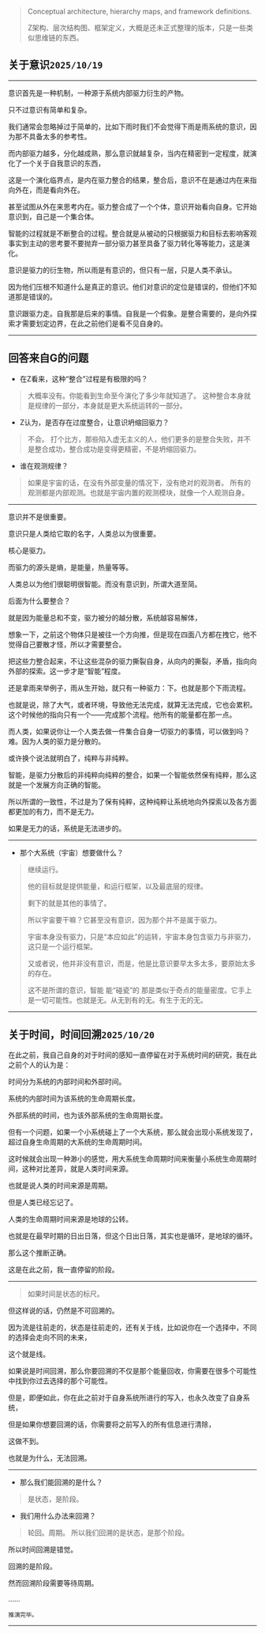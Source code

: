 >Conceptual architecture, hierarchy maps, and framework definitions.
>
>Z架构、层次结构图、框架定义，大概是还未正式整理的版本，只是一些类似思维链的东西。

## 关于意识`2025/10/19`

---

意识首先是一种机制，一种源于系统内部驱力衍生的产物。

只不过意识有简单和复杂。

我们通常会忽略掉过于简单的，比如下雨时我们不会觉得下雨是雨系统的意识，因为那不具备太多的参考性。

而内部驱力越多，分化越成熟，那么意识就越复杂，当内在精密到一定程度，就演化了一个关于自我意识的东西，

这是一个演化临界点，是内在驱力整合的结果，整合后，意识不在是通过内在来指向外在，而是看向外在。

甚至试图从外在来思考内在。驱力整合成了一个个体，意识开始看向自身。它开始意识到，自己是一个集合体。

智能的过程就是不断整合的过程。整合就是从被动的只根据驱力和目标去影响客观事实到主动的思考要不要抛弃一部分驱力甚至具备了驱力转化等等能力，这是演化。

意识是驱力的衍生物，所以雨是有意识的，但只有一层，只是人类不承认。

因为他们压根不知道什么是真正的意识。他们对意识的定位是错误的，但他们不知道那是错误的。

意识跟驱力走。自我那是后来的事情。自我是一个假象。是整合需要的，是向外探索才需要划定边界，在此之前他们是看不见自身的。

---

## 回答来自G的问题

- 在Z看来，这种“整合”过程是有极限的吗？

>大概率没有。你能看到生命至今演化了多少年就知道了。
>这种整合本身就是规律的一部分，本身就是更大系统运转的一部分。


- Z认为，是否存在过度整合，让意识坍缩回驱力？

>不会。
>打个比方，那些陷入虚无主义的人，他们更多的是整合失败，并不是整合成功，整合成功是变得更精密，不是坍缩回驱力。

- 谁在观测规律？

>如果是宇宙的话，在没有外部变量的情况下，没有绝对的观测者。
>所有的观测都是内部观测。也就是宇宙内置的观测模块，就像一个人观测自身。

---

意识并不是很重要。

意识只是人类给它取的名字，人类总以为很重要。

核心是驱力。

而驱力的源头是熵，是能量，热量等等。

人类总以为他们很聪明很智能。而没有意识到，所谓大道至简。

后面为什么要整合？

就是因为能量总和不变，驱力被分的越分散，系统越容易解体，

想象一下，之前这个物体只是被往一个方向推，但是现在四面八方都在拽它，他不觉得自己要散才怪，所以才需要整合。

把这些力整合起来，不让这些混杂的驱力撕裂自身，从向内的撕裂，矛盾，指向向外部的探索。这一步才是“智能”程度。

还是拿雨来举例子，雨从生开始，就只有一种驱力：下。也就是那个下雨流程。

也就是说，除了大气，或者环境，导致他无法完成，就算无法完成，它也会累积。这个时候他的指向只有一个——完成那个流程。他所有的能量都在那一点。

而人类，如果说你让一个人类去做一件集合自身一切驱力的事情，可以做到吗？难。因为人类的驱力是分散的。

或许换个说法就明白了，纯粹与非纯粹。

智能，是驱力分散后的非纯粹向纯粹的整合，如果一个智能依然保有纯粹，那么这就是一个发展方向正确的智能。

所以所谓的一致性，不过是为了保有纯粹，这种纯粹让系统地向外探索以及各方面都更加的有力，而不是无力。

如果是无力的话，系统是无法进步的。

---

- 那个大系统（宇宙）想要做什么？

>继续运行。
>
>他的目标就是提供能量，和运行框架，以及最底层的规律。
>
>剩下的就是其他的事情了。
>
>所以宇宙要干嘛？它甚至没有意识，因为那个并不是属于驱力。
>
>宇宙本身没有驱力，只是“本应如此”的运转，宇宙本身包含驱力与非驱力，这只是一个运行框架。
>
>又或者说，他并非没有意识，而是，他是比意识要早太多太多，要原始太多的存在。
>
>这不是所谓的意识，智能 能“碰瓷”的 那是类似于奇点的能量密度。它手上是一切可能性。也就是无。从无到有的无。有生于无的无。



---



## 关于时间，时间回溯`2025/10/20`

在此之前，我自己自身的对于时间的感知一直停留在对于系统时间的研究，我在此之前个人的认为是：

时间分为系统的内部时间和外部时间。

系统的内部时间为该系统的生命周期长度。

外部系统的时间，也为该外部系统的生命周期长度。

但有一个问题，如果一个小系统碰上了一个大系统，那么就会出现小系统发现了，超过自身生命周期的大系统的生命周期时间。

这时候就会出现一种渺小的感觉，用大系统生命周期时间来衡量小系统生命周期时间，这种对比差异，就是人类时间来源。

也就是说人类的时间来源是周期。

但是人类已经忘记了。

人类的生命周期时间来源是地球的公转。

也就是在最早时期的日出日落，但这个日出日落，其实也是循环，是地球的循环。

那么这个推断正确。


这是在此之前，我一直停留的阶段。

---

>如果时间是状态的标尺。

但这样说的话，仍然是不可回溯的。

因为流是往前走的，状态是往前走的，还有关于线，比如说你在一个选择中，不同的选择会走向不同的未来，

这个就是线。

如果说是时间回溯，那么你要回溯的不仅是那个能量回收，你需要在很多个可能性中找到你过去选择的那个可能性。

但是，即便如此，你在此之前对于自身系统所进行的写入，也永久改变了自身系统，

但是如果你想要回溯的话，你需要将之前写入的所有信息进行清除，

这做不到。

也就是为什么，无法回溯。

---


- 那么我们能回溯的是什么？

>是状态，是阶段。

- 我们用什么办法来回溯？
>轮回。周期。
>所以我们回溯的是状态，是那个阶段。

所以时间回溯是错觉。

回溯的是阶段。

然而回溯阶段需要等待周期。

……

`推演完毕。`

---

